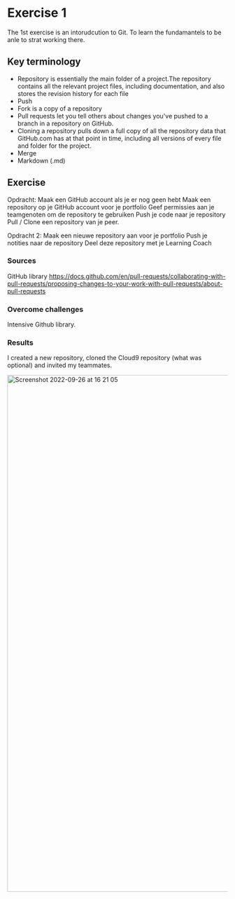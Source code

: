 # Exercise 1
The 1st exercise is an intorudcution to Git. To learn the fundamantels to be anle to strat working there. 

## Key terminology
* Repository is essentially the main folder of a project.The repository contains all the relevant project files, including documentation, and also stores the revision history for each file 
* Push
* Fork is a copy of a repository
* Pull requests let you tell others about changes you've pushed to a branch in a repository on GitHub.
* Cloning a repository pulls down a full copy of all the repository data that GitHub.com has at that point in time, including all versions of every file and folder for the project.
* Merge 
* Markdown (.md)

## Exercise
Opdracht:
Maak een GitHub account als je er nog geen hebt
Maak een repository op je GitHub account voor je portfolio
Geef permissies aan je teamgenoten om de repository te gebruiken
Push je code naar je repository
Pull / Clone een repository van je peer.

Opdracht 2:
Maak een nieuwe repository aan voor je portfolio
Push je notities naar de repository
Deel deze repository met je Learning Coach


### Sources
GitHub library
https://docs.github.com/en/pull-requests/collaborating-with-pull-requests/proposing-changes-to-your-work-with-pull-requests/about-pull-requests

### Overcome challenges
Intensive Github library.
### Results
I created a new repository, cloned the Cloud9 repository (what was optional) and invited my teammates.

<img width="1180" alt="Screenshot 2022-09-26 at 16 21 05" src="https://user-images.githubusercontent.com/114391815/192300973-e0bb08d3-830e-4608-8db8-83bb76dd0d8d.png">
